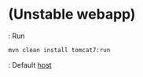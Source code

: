 # (Unstable webapp)
: Run 
```sh
mvn clean install tomcat7:run
```
: Default [host](http://localhost:8080)
